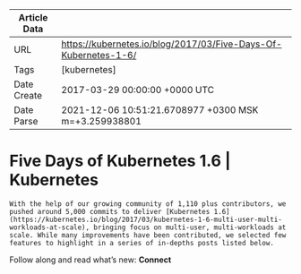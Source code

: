 |             Article Data             ||
| ----------------- | ----------------- |
| URL               | https://kubernetes.io/blog/2017/03/Five-Days-Of-Kubernetes-1-6/        |
| Tags              | [kubernetes]       |
| Date Create       | 2017-03-29 00:00:00 &#43;0000 UTC |
| Date Parse        | 2021-12-06 10:51:21.6708977 &#43;0300 MSK m=&#43;3.259938801  |

#  Five Days of Kubernetes 1.6  | Kubernetes

	
	
	
	
	With the help of our growing community of 1,110 plus contributors, we pushed around 5,000 commits to deliver [Kubernetes 1.6](https://kubernetes.io/blog/2017/03/kubernetes-1-6-multi-user-multi-workloads-at-scale), bringing focus on multi-user, multi-workloads at scale. While many improvements have been contributed, we selected few features to highlight in a series of in-depths posts listed below. 
Follow along and read what’s new:
**Connect**


	

	


